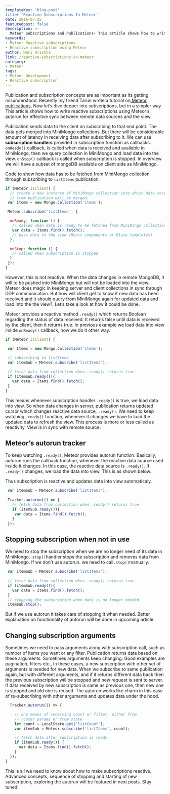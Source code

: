 ```yaml
---
templateKey: 'blog-post'
title: 'Reactive Subscriptions In Meteor'
date: 2016-07-25
featuredpost: false
description: >-
  Meteor Subscriptions and Publications- This article shows how to write reactive subscriptions using Meteor&#039;s autorun for effective sync between remote data sources and the view.
keywords: 
- Meteor Reactive subscriptions
- Reactive subscription using Meteor
author: Hari Krishna
link: /reactive-subscriptions-in-meteor
category:
- Meteor
tags:
- Meteor Development
- Reactive subscription
---
```


Publication and subscription concepts are as important as its getting misunderstood. Recently my friend Tarun wrote a tutorial on[ Meteor publications](/meteor-publications-and-subscriptions/), Now let’s dive deeper into subscriptions, but in a simpler way. This article shows how to write reactive subscriptions using Meteor’s autorun for effective sync between remote data sources and the view.

Publication sends data to the client on subscribing to that end point. The data gets merged into MiniMongo collections. But there will be considerable amount of latency in receiving
data after subscribing to it. We can use __subscription handlers__ provided in subscription function as callbacks. ```onReady()``` callback, is called when data is received and available in MiniMongo, then we query collection in MiniMongo and load data into the view. ```onStop()``` callback is called when subscription is stopped. In overview we will have a subset of mongoDB available on client side as MiniMongo.

Code to show how data has to be fetched from MiniMongo collection through subscribing to ```listItems``` publication.
```jsx
if (Meteor.isClient) {
  // create a new instance of MiniMongo collection into which data received
  // from publication will be merged.
 var Items = new Mongo.Collection('items');

 Meteor.subscribe('listItems', {

  onReady: function () {
   // called when data is ready to be fetched from MiniMongo collection.
   var data = Items.find().fetch();
   // pass data to the view (React components or Blaze templates)
  },

  onStop: function () {
   // called when subscription is stopped
  }
 });
}
```
However, this is not reactive. When the data changes in remote MongoDB, it will to be pushed into MiniMongo but will not be loaded into the view. Meteor does magic in keeping server and client collections in sync through DDP communication. But how will client get to know if new data has been received and it should query from MiniMongo again for updated data and load into the the view?. Let’s take a look at how it could be done.

Meteor provides a reactive method ```.ready()``` which returns Boolean regarding the status of data received. It returns false until data is received by the client, then it returns true. In previous example we load data into view inside ```onReady()``` callback, now we do it other way.

```js
if (Meteor.isClient) {

 var Items = new Mongo.Collection('items');

 // subscribing to listItems
 var itemSub = Meteor.subscribe('listItems');
 
 // fetch data from collection when .ready() returns true
 if (itemSub.ready()){
   var data = Items.find().fetch();
 }
}
```
This means whenever subscription handler ```.ready()``` is true, we load data into view. So when data changes in server, publication returns updated cursor which changes reactive data source, ```.ready()```. We need to keep watching ```.ready()``` function, whenever it changes we have to load the updated data to refresh the view. This process is more or less called as reactivity. View is in sync with remote source.

## Meteor’s autorun tracker
To keep watching ```.ready()```, Meteor provides autorun function. Basically, autorun runs the callback function, whenever the reactive data source used inside it changes. In this case, the reactive data source is ```.ready()```. If ```.ready()``` changes, we load the data into view. This is as shown below.

Thus subscription is reactive and updates data into view automaticaly.

```js
 var itemSub = Meteor.subscribe('listItems');
 
 Tracker.autorun(() => {
   // fetch data from collection when .ready() returns true
   if (itemSub.ready()){
    var data = Items.find().fetch();
   }
 });
```
## Stopping subscription when not in use
We need to stop the subscription when we are no longer need of its data in MiniMongo.``` .stop() ```handler stops the subscription and removes data from MiniMongo. If we don’t use autorun. we need to call``` .stop() ```manually.

```jsx
 var itemSub = Meteor.subscribe('listItems');
 
 // fetch data from collection when .ready() returns true
 if (itemSub.ready()){
   var data = Items.find().fetch();
 }
 // stopping the subscription when data is no longer needed.
 itemSub.stop();
```
But if we use autorun it takes care of stopping it when needed. Better explanation on functionality of autorun will be done in upcoming article.

## Changing subscription arguments
Sometimes we need to pass arguments along with subscription call, such as number of items you want or any filter. Publication returns data based on these arguments. Sometimes arguments keep changing. Good examples are pagination, filters etc., In these cases, a new subscription with other set of arguments is needed for new data. When we subscribe to same publication again, but with different arguments, and if it returns different data back then the previous subscription will be stopped and new request is sent to server. If data received by new subscription is same as previous one, then new one is stopped and old one is reused. The autorun works like charm in this case of re-subscribing with other arguments and updates data under the hood.

```jsx
  Tracker.autorun(() => {

    // any means of receiving count or filter, either from
    // router params or from state
    let count = LocalState.get('listCount');
    var itemSub = Meteor.subscribe('listItems', count);

    // fetch data after subscription is ready
    if (itemSub.ready()) {
      var data = Items.find().fetch();
    }
  });
}
```
This is all we need to know about how to make subscriptions reactive. Advanced concepts, sequence of stopping and starting of new subscription, exploring the autorun will be featured in next posts. Stay tuned!